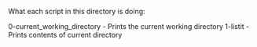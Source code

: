What each script in this directory is doing:

0-current_working_directory - Prints the current working directory
1-listit - Prints contents of current directory
